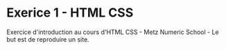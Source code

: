 # Exerice 1 - HTML CSS

Exercice d'introduction au cours d'HTML CSS - Metz Numeric School -
Le but est de reproduire un site. 
